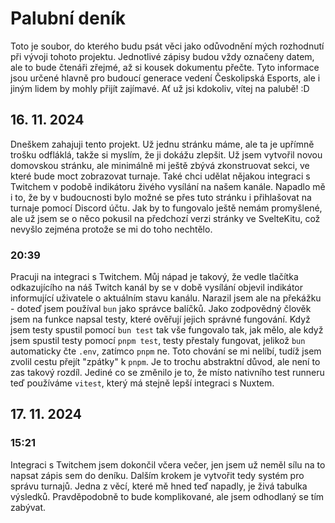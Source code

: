# Palubní deník

Toto je soubor, do kterého budu psát věci jako odůvodnění mých rozhodnutí při vývoji
tohoto projektu. Jednotlivé zápisy budou vždy označeny datem, ale to bude čtenáři zřejmé,
až si kousek dokumentu přečte. Tyto informace jsou určené hlavně pro budoucí generace
vedení Českolipská Esports, ale i jiným lidem by mohly přijít zajímavé. Ať už jsi
kdokoliv, vítej na palubě! :D

## 16. 11. 2024

Dneškem zahajuji tento projekt. Už jednu stránku máme, ale ta je upřímně trošku odfláklá,
takže si myslím, že ji dokážu zlepšit. Už jsem vytvořil novou domovskou stránku, ale
minimálně mi ještě zbývá zkonstruovat sekci, ve které bude moct zobrazovat turnaje. Také
chci udělat nějakou integraci s Twitchem v podobě indikátoru živého vysílání na našem
kanále. Napadlo mě i to, že by v budoucnosti bylo možné se přes tuto stránku i přihlašovat
na turnaje pomocí Discord účtu. Jak by to fungovalo ještě nemám promyšlené, ale už jsem se
o něco pokusil na předchozí verzi stránky ve SvelteKitu, což nevyšlo zejména protože se mi
do toho nechtělo.

### 20:39

Pracuji na integraci s Twitchem. Můj nápad je takový, že vedle tlačítka odkazujícího na
náš Twitch kanál by se v době vysílání objevil indikátor informující uživatele o aktuálním
stavu kanálu. Narazil jsem ale na překážku - doteď jsem používal `bun` jako správce
balíčků. Jako zodpovědný člověk jsem na funkce napsal testy, které ověřují jejich správné
fungování. Když jsem testy spustil pomocí `bun test` tak vše fungovalo tak, jak mělo, ale
když jsem spustil testy pomocí `pnpm test`, testy přestaly fungovat, jelikož `bun`
automaticky čte `.env`, zatímco `pnpm` ne. Toto chování se mi nelíbí, tudíž jsem zvolil
cestu přejít "zpátky" k `pnpm`. Je to trochu abstraktní důvod, ale není to zas takový
rozdíl. Jediné co se změnilo je to, že místo nativního test runneru teď používáme
`vitest`, který má stejně lepší integraci s Nuxtem.

## 17. 11. 2024

### 15:21

Integraci s Twitchem jsem dokončil včera večer, jen jsem už neměl sílu na to napsat zápis
sem do deníku. Dalším krokem je vytvořit tedy systém pro správu turnajů. Jedna z věcí,
které mě hned teď napadly, je živá tabulka výsledků. Pravděpodobně to bude komplikované,
ale jsem odhodlaný se tím zabývat.

